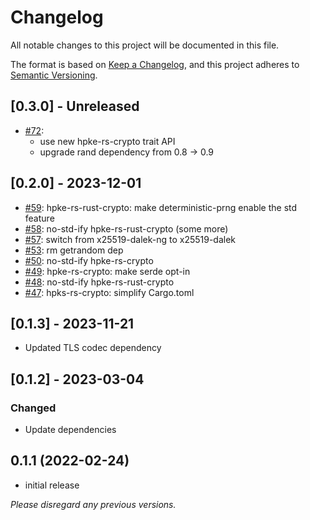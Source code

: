 # Changelog

All notable changes to this project will be documented in this file.

The format is based on [Keep a Changelog](https://keepachangelog.com/en/1.0.0/),
and this project adheres to [Semantic Versioning](https://semver.org/spec/v2.0.0.html).

## [0.3.0] - Unreleased
- [#72](https://github.com/cryspen/hpke-rs/pull/72):
  -  use new hpke-rs-crypto trait API
  -  upgrade rand dependency from 0.8 -> 0.9

## [0.2.0] - 2023-12-01

- [#59](https://github.com/franziskuskiefer/hpke-rs/pull/59): hpke-rs-rust-crypto: make deterministic-prng enable the std feature
- [#58](https://github.com/franziskuskiefer/hpke-rs/pull/58): no-std-ify hpke-rs-rust-crypto (some more)
- [#57](https://github.com/franziskuskiefer/hpke-rs/pull/57): switch from x25519-dalek-ng to x25519-dalek
- [#53](https://github.com/franziskuskiefer/hpke-rs/pull/53): rm getrandom dep
- [#50](https://github.com/franziskuskiefer/hpke-rs/pull/50): no-std-ify hpke-rs-crypto
- [#49](https://github.com/franziskuskiefer/hpke-rs/pull/49): hpke-rs-crypto: make serde opt-in
- [#48](https://github.com/franziskuskiefer/hpke-rs/pull/48): no-std-ify hpke-rs-rust-crypto
- [#47](https://github.com/franziskuskiefer/hpke-rs/pull/47): hpks-rs-crypto: simplify Cargo.toml

## [0.1.3] - 2023-11-21

- Updated TLS codec dependency

## [0.1.2] - 2023-03-04

### Changed

- Update dependencies

## 0.1.1 (2022-02-24)

- initial release

_Please disregard any previous versions._
